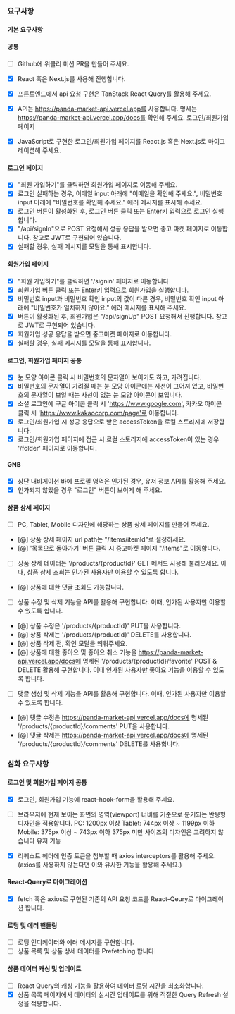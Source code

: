 ### 요구사항

#### 기본 요구사항

#### 공통

- [ ] Github에 위클리 미션 PR을 만들어 주세요.
- [x] React 혹은 Next.js를 사용해 진행합니다.
- [x] 프론트엔드에서 api 요청 구현은 TanStack React Query를 활용해 주세요.
- [x] API는 https://panda-market-api.vercel.app를 사용합니다. 명세는 https://panda-market-api.vercel.app/docs를 확인해 주세요.
      로그인/회원가입 페이지

- [x] JavaScript로 구현한 로그인/회원가입 페이지를 React.js 혹은 Next.js로 마이그레이션해 주세요.

#### 로그인 페이지

- [x] "회원 가입하기"를 클릭하면 회원가입 페이지로 이동해 주세요.
- [x] 로그인 실패하는 경우, 이메일 input 아래에 "이메일을 확인해 주세요.", 비밀번호 input 아래에 "비밀번호를 확인해 주세요." 에러 메시지를 표시해 주세요.
- [x] 로그인 버튼이 활성화된 후, 로그인 버튼 클릭 또는 Enter키 입력으로 로그인 실행합니다.
- [x] "/api/signIn"으로 POST 요청해서 성공 응답을 받으면 중고 마켓 페이지로 이동합니다. 참고로 JWT로 구현되어 있습니다.
- [x] 실패할 경우, 실패 메시지를 모달을 통해 표시합니다.

#### 회원가입 페이지

- [x] "회원 가입하기"를 클릭하면 '/signin' 페이지로 이동합니다
- [x] 회원가입 버튼 클릭 또는 Enter키 입력으로 회원가입을 실행합니다.
- [x] 비밀번호 input과 비밀번호 확인 input의 값이 다른 경우, 비밀번호 확인 input 아래에 "비밀번호가 일치하지 않아요." 에러 메시지를 표시해 주세요.
- [x] 버튼이 활성화된 후, 회원가입은 "/api/signUp" POST 요청해서 진행합니다. 참고로 JWT로 구현되어 있습니다.
- [x] 회원가입 성공 응답을 받으면 중고마켓 페이지로 이동합니다.
- [x] 실패할 경우, 실패 메시지를 모달을 통해 표시합니다.

#### 로그인, 회원가입 페이지 공통

- [x] 눈 모양 아이콘 클릭 시 비밀번호의 문자열이 보이기도 하고, 가려집니다.
- [x] 비밀번호의 문자열이 가려질 때는 눈 모양 아이콘에는 사선이 그어져 있고, 비밀번호의 문자열이 보일 때는 사선이 없는 눈 모양 아이콘이 보입니다.
- [x] 소셜 로그인에 구글 아이콘 클릭 시 'https://www.google.com', 카카오 아이콘 클릭 시 'https://www.kakaocorp.com/page'로 이동합니다.
- [x] 로그인/회원가입 시 성공 응답으로 받은 accessToken을 로컬 스토리지에 저장합니다.
- [x] 로그인/회원가입 페이지에 접근 시 로컬 스토리지에 accessToken이 있는 경우 '/folder' 페이지로 이동합니다.

#### GNB

- [x] 상단 내비게이션 바에 프로필 영역은 인가된 경우, 유저 정보 API를 활용해 주세요.
- [x] 인가되지 않았을 경우 "로그인" 버튼이 보이게 해 주세요.

#### 상품 상세 페이지

- [ ] PC, Tablet, Mobile 디자인에 해당하는 상품 상세 페이지를 만들어 주세요.
- [@] 상품 상세 페이지 url path는 "/items/itemId"로 설정하세요.
- [@] '목록으로 돌아가기' 버튼 클릭 시 중고마켓 페이지 "/items"로 이동합니다.
- [ ] 상품 상세 데이터는 '/products/{productId}' GET 메서드 사용해 불러오세요. 이때, 상품 상세 조회는 인가된 사용자만 이용할 수 있도록 합니다.
- [@] 상품에 대한 댓글 조회도 가능합니다.
- [ ] 상품 수정 및 삭제 기능을 API를 활용해 구현합니다. 이때, 인가된 사용자만 이용할 수 있도록 합니다.
- [@] 상품 수정은 '/products/{productId}' PUT을 사용합니다.
- [@] 상품 삭제는 '/products/{productId}' DELETE를 사용합니다.
- [@] 상품 삭제 전, 확인 모달을 띄워주세요.
- [@] 상품에 대한 좋아요 및 좋아요 취소 기능을 https://panda-market-api.vercel.app/docs에 명세된 '/products/{productId}/favorite' POST & DELETE 활용해 구현합니다. 이때 인가된 사용자만 좋아요 기능을 이용할 수 있도록 합니다.
- [ ] 댓글 생성 및 삭제 기능을 API를 활용해 구현합니다. 이때, 인가된 사용자만 이용할 수 있도록 합니다.
- [@] 댓글 수정은 https://panda-market-api.vercel.app/docs에 명세된 '/products/{productId}/comments' PUT을 사용합니다.
- [@] 댓글 삭제는 https://panda-market-api.vercel.app/docs에 명세된 '/products/{productId}/comments' DELETE를 사용합니다.

### 심화 요구사항

#### 로그인 및 회원가입 페이지 공통

- [x] 로그인, 회원가입 기능에 react-hook-form을 활용해 주세요.
- [ ] 브라우저에 현재 보이는 화면의 영역(viewport) 너비를 기준으로 분기되는 반응형 디자인을 적용합니다.
      PC: 1200px 이상
      Tablet: 744px 이상 ~ 1199px 이하
      Mobile: 375px 이상 ~ 743px 이하
      375px 미만 사이즈의 디자인은 고려하지 않습니다
      유저 기능

- [x] 리퀘스트 헤더에 인증 토큰을 첨부할 때 axios interceptors를 활용해 주세요. (axios를 사용하지 않는다면 이와 유사한 기능을 활용해 주세요.)

#### React-Query로 마이그레이션

- [x] fetch 혹은 axios로 구현된 기존의 API 요청 코드를 React-Qeury로 마이그레이션 합니다.

#### 로딩 및 에러 핸들링

- [ ] 로딩 인디케이터와 에러 메시지를 구현합니다.
- [ ] 상품 목록 및 상품 상세 데이터를 Prefetching 합니다

#### 상품 데이터 캐싱 및 업데이트

- [ ] React Query의 캐싱 기능을 활용하여 데이터 로딩 시간을 최소화합니다.
- [x] 상품 목록 페이지에서 데이터의 실시간 업데이트를 위해 적절한 Query Refresh 설정을 적용합니다.
